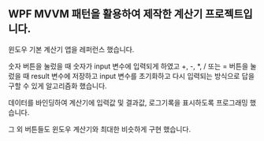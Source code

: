 
## WPF MVVM 패턴을 활용하여 제작한 계산기 프로젝트입니다.

윈도우 기본 계산기 앱을 레퍼런스 했습니다.

숫자 버튼을 눌렀을 때 숫자가 input 변수에 입력되게 하였고 +, -, *, / 또는 = 버튼을 눌렀을 때 result 변수에 저장하고 input 변수를 초기화하고 다시 입력되는 방식으로 답을 구할 수 있게 알고리즘화 했습니다.

데이터를 바인딩하여 계산기에 입력값 및 결과값, 로그기록을 표시하도록 프로그래밍 했습니다.

그 외 버튼들도 윈도우 계산기와 최대한 비슷하게 구현 했습니다.
